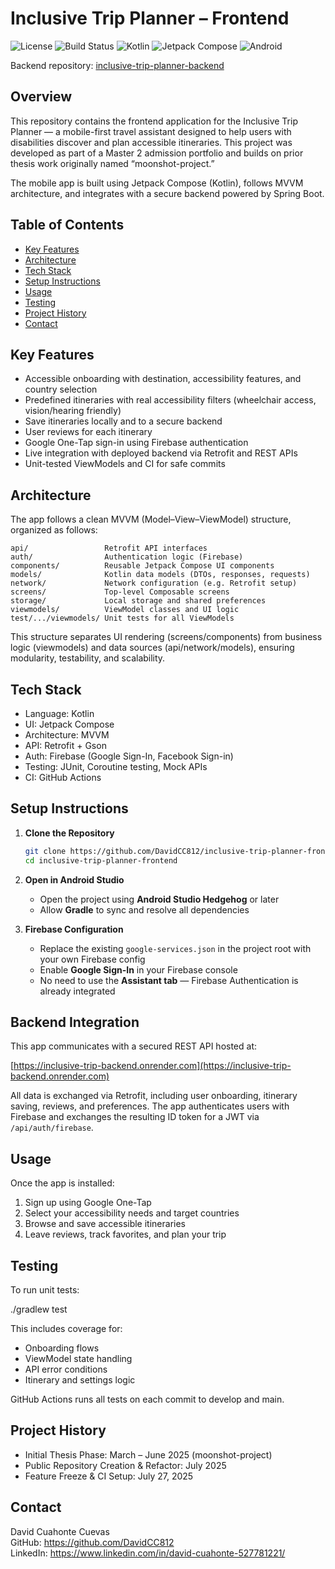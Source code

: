 # Inclusive Trip Planner – Frontend

![License](https://img.shields.io/github/license/DavidCC812/inclusive-trip-planner-frontend?style=flat-square)
![Build Status](https://github.com/DavidCC812/inclusive-trip-planner-frontend/actions/workflows/ci.yml/badge.svg)
![Kotlin](https://img.shields.io/badge/Kotlin-1.9%2B-blueviolet.svg)
![Jetpack Compose](https://img.shields.io/badge/Jetpack--Compose-UI-green.svg)
![Android](https://img.shields.io/badge/Android-API%2030%2B-yellow.svg)


Backend repository: [inclusive-trip-planner-backend](https://github.com/DavidCC812/inclusive-trip-planner-backend)

## Overview

This repository contains the frontend application for the Inclusive Trip Planner — a mobile-first travel assistant designed to help users with disabilities discover and plan accessible itineraries. This project was developed as part of a Master 2 admission portfolio and builds on prior thesis work originally named “moonshot-project.”

The mobile app is built using Jetpack Compose (Kotlin), follows MVVM architecture, and integrates with a secure backend powered by Spring Boot.

## Table of Contents

- [Key Features](#key-features)
- [Architecture](#architecture)
- [Tech Stack](#tech-stack)
- [Setup Instructions](#setup-instructions)
- [Usage](#usage)
- [Testing](#testing)
- [Project History](#project-history)
- [Contact](#contact)

## Key Features

- Accessible onboarding with destination, accessibility features, and country selection
- Predefined itineraries with real accessibility filters (wheelchair access, vision/hearing friendly)
- Save itineraries locally and to a secure backend
- User reviews for each itinerary
- Google One-Tap sign-in using Firebase authentication
- Live integration with deployed backend via Retrofit and REST APIs
- Unit-tested ViewModels and CI for safe commits

## Architecture

The app follows a clean MVVM (Model–View–ViewModel) structure, organized as follows:

```
api/                 Retrofit API interfaces  
auth/                Authentication logic (Firebase)  
components/          Reusable Jetpack Compose UI components  
models/              Kotlin data models (DTOs, responses, requests)  
network/             Network configuration (e.g. Retrofit setup)  
screens/             Top-level Composable screens  
storage/             Local storage and shared preferences  
viewmodels/          ViewModel classes and UI logic  
test/.../viewmodels/ Unit tests for all ViewModels  
```

This structure separates UI rendering (screens/components) from business logic (viewmodels) and data sources (api/network/models), ensuring modularity, testability, and scalability.

## Tech Stack

- Language: Kotlin
- UI: Jetpack Compose
- Architecture: MVVM
- API: Retrofit + Gson
- Auth: Firebase (Google Sign-In, Facebook Sign-in)
- Testing: JUnit, Coroutine testing, Mock APIs
- CI: GitHub Actions

## Setup Instructions

1. **Clone the Repository**

   ```bash
   git clone https://github.com/DavidCC812/inclusive-trip-planner-frontend.git
   cd inclusive-trip-planner-frontend
   ```

2. **Open in Android Studio**

   - Open the project using **Android Studio Hedgehog** or later  
   - Allow **Gradle** to sync and resolve all dependencies

3. **Firebase Configuration**

   - Replace the existing `google-services.json` in the project root with your own Firebase config  
   - Enable **Google Sign-In** in your Firebase console  
   - No need to use the **Assistant tab** — Firebase Authentication is already integrated

## Backend Integration

This app communicates with a secured REST API hosted at:

[https://inclusive-trip-backend.onrender.com](https://inclusive-trip-backend.onrender.com)

All data is exchanged via Retrofit, including user onboarding, itinerary saving, reviews, and preferences. The app authenticates users with Firebase and exchanges the resulting ID token for a JWT via `/api/auth/firebase`.

## Usage

Once the app is installed:

1. Sign up using Google One-Tap
2. Select your accessibility needs and target countries
3. Browse and save accessible itineraries
4. Leave reviews, track favorites, and plan your trip

## Testing

To run unit tests:

   ./gradlew test

This includes coverage for:

- Onboarding flows
- ViewModel state handling
- API error conditions
- Itinerary and settings logic

GitHub Actions runs all tests on each commit to develop and main.

## Project History

- Initial Thesis Phase: March – June 2025 (moonshot-project)
- Public Repository Creation & Refactor: July 2025
- Feature Freeze & CI Setup: July 27, 2025

## Contact

David Cuahonte Cuevas  
GitHub: <https://github.com/DavidCC812>  
LinkedIn: <https://www.linkedin.com/in/david-cuahonte-527781221/>